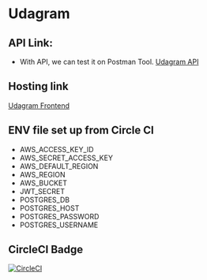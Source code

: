 # Udagram

## API Link:
- With API, we can test it on Postman Tool.
[Udagram API ](udagram-env.eba-ianwm43h.us-east-1.elasticbeanstalk.com)
## Hosting link
[Udagram Frontend](udagram-env.eba-ianwm43h.us-east-1.elasticbeanstalk.com)

## ENV file set up from Circle CI
- AWS_ACCESS_KEY_ID
- AWS_SECRET_ACCESS_KEY
- AWS_DEFAULT_REGION
- AWS_REGION
- AWS_BUCKET
- JWT_SECRET
- POSTGRES_DB
- POSTGRES_HOST
- POSTGRES_PASSWORD
- POSTGRES_USERNAME

## CircleCI Badge
[![CircleCI](https://circleci.com/gh/taint1996/final_udagram.svg?style=svg)](https://app.circleci.com/pipelines/github/taint1996/final_udagram/33/workflows/eab4064e-06cc-4331-a4d7-68112c6313c3/jobs/42)